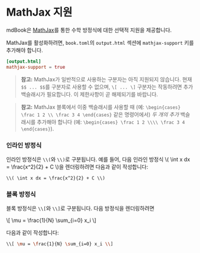 # MathJax 지원

mdBook은 [MathJax](https://www.mathjax.org/)를 통한 수학 방정식에 대한 
선택적 지원을 제공합니다.

MathJax를 활성화하려면, `book.toml`의 `output.html` 섹션에 
`mathjax-support` 키를 추가해야 합니다.

```toml
[output.html]
mathjax-support = true
```

>**참고:** MathJax가 일반적으로 사용하는 구분자는 아직 지원되지 않습니다. 
현재 `$$ ... $$`를 구분자로 사용할 수 없으며, `\[ ... \]` 구분자는 
작동하려면 추가 백슬래시가 필요합니다. 이 제한사항이 곧 해제되기를 바랍니다.

>**참고:** MathJax 블록에서 이중 백슬래시를 사용할 때 (예: 
> `\begin{cases} \frac 1 2 \\ \frac 3 4 \end{cases}` 같은 명령어에서) 
> _두 개의 추가_ 백슬래시를 추가해야 합니다 (예: `\begin{cases} \frac 1 2 \\\\ \frac 3 4 
> \end{cases}`).


### 인라인 방정식
인라인 방정식은 `\\(`와 `\\)`로 구분됩니다. 예를 들어, 다음 인라인 방정식 
\\( \int x dx = \frac{x^2}{2} + C \\)을 렌더링하려면 다음과 같이 작성합니다:
```
\\( \int x dx = \frac{x^2}{2} + C \\)
```

### 블록 방정식
블록 방정식은 `\\[`와 `\\]`로 구분됩니다. 다음 방정식을 렌더링하려면

\\[ \mu = \frac{1}{N} \sum_{i=0} x_i \\]


다음과 같이 작성합니다:

```bash
\\[ \mu = \frac{1}{N} \sum_{i=0} x_i \\]
```
